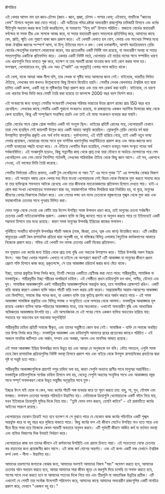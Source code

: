 #পরিচয়

এই খেলার আসল নাম হল জ্ঞান-চৌপদ (জ্ঞান - জ্ঞান, প্রজ্ঞা, চৌপদ - পাশার খেলা; এইভাবে, নামটিকে "জ্ঞানের খেলা" হিসাবে অনুবাদ করা যেতে পারে)। এটি অতীতের পবিত্র দ্রষ্টারা অভ্যন্তরীণ রাজ্যগুলির চাবিকাঠি হিসাবে এবং ধর্মের নীতিগুলি অধ্যয়ন করার জন্য তৈরি করেছিলেন, যা সাধারণত "হিন্দু ধর্ম" হিসাবে পরিচিত। বাজানো বোর্ডের বাহাত্তরটি বর্গক্ষেত্র যা সমস্ত তীর এবং সাপকে আবদ্ধ করে, যা সত্তার বাহাত্তরটি প্রধান সমতলকে প্রতিনিধিত্ব করে, আমাদের কাছে বেদ, শ্রুতি, স্মৃতি এবং পুরাণে থাকা জ্ঞান প্রকাশ করে। এই খেলাটি খেলতে হল যোগ, বেদান্ত এবং সাংখ্যের শিক্ষার মধ্যে থাকা ঐশ্বরিক জ্ঞানের সংস্পর্শে আসা, যা হিন্দু ঐতিহ্যের মাংস ও রক্ত। খেলা চলাকালীন, আপনি স্বয়ংক্রিয়ভাবে প্লেয়িং বোর্ডের ক্ষেত্রগুলির চারপাশে ঘোরাফেরা করেন, যার প্রত্যেকটির একটি নির্দিষ্ট নাম রয়েছে, যা অভ্যন্তরীণ অবস্থা বা সত্তার সমতলগুলির একটিকে প্রতিফলিত করে। একবার একটি নির্দিষ্ট মাঠে, খেলোয়াড় এই মাঠের নামের সাথে সম্পর্কিত ধারণা এবং ধারণাগুলি নিয়ে ভাবতে শুরু করে, যতক্ষণ না তার পরবর্তী রাজ্যে যাওয়ার জন্য ডাই রোল করার পালা হয়। ফলস্বরূপ, খেলোয়াড়ের মন, বুদ্ধি এবং অহং ("আমি" এর অনুভূতি) খেলার সাথে জড়িত থাকে।

এই খেলা, যাকে আমরা আজ লীলা বলি, তার লেখক বা সৃষ্টির সময় আমাদের জানা নেই। যাইহোক, ভারতীয় লিখিত ঐতিহ্যে, লেখকের নাম কখনও উল্লেখযোগ্য কিছু হিসাবে বিবেচিত হয়নি। গেমটির লেখক কেবলমাত্র ঐশ্বরিক হাত দ্বারা চালিত একটি কলম, একটি যন্ত্র যা সৃষ্টিকর্তার ইচ্ছা প্রকাশ করে এবং তার নাম রেকর্ড করা হয়নি। যাইহোক, যে ধারণা এবং ধারণার উপর ভিত্তি করে গেমটি তৈরি করা হয়েছে তা কমপক্ষে 2000 বছর বয়স নির্দেশ করে।

এই সংস্করণের জন্য ব্যবহৃত গেমটির সংস্করণটি লেখকের পরিবার ভারতের উত্তর প্রদেশ রাজ্যে প্রায় 150 বছর ধরে রেখেছিল। লেখকের কাছে গেমটির একটি পুরানো সংস্করণও রয়েছে, যা রাজস্থানের একজন অ্যান্টিক ডিলারের কাছ থেকে কেনা হয়েছিল, কিন্তু এটি সম্পূর্ণরূপে সংরক্ষিত হয়নি এবং তাই এই ভাষ্য সংকলনে ব্যবহার করা যায়নি।

প্লেয়িং বোর্ডের সাথে শ্লোক শ্লোক সমন্বিত একটি বই সংযুক্ত ছিল। ডাইয়ের প্রতিটি রোলের পরে, খেলোয়াড়টি যেখানে তারা শেষ হয়েছিল সেই জায়গাটি উল্লেখ করে একটি আয়াত আবৃত্তি করেছিল। স্লোকগুলি প্লেয়িং বোর্ডের বর্গ দ্বারা উপস্থাপিত স্থানগুলির প্রকৃতি এবং অর্থ বর্ণনা করেছে। দুর্ভাগ্যবশত, এই বইটি হারিয়ে গেছে, তাই একটি নতুন ভাষ্য লেখার প্রয়োজন, স্কোয়ারের নামের সাথে যুক্ত দার্শনিক ধারণাগুলির অন্তর্নিহিততা প্রকাশ করে এবং আত্ম-জ্ঞানের জন্য গেমটি ব্যবহারের পদ্ধতি ব্যাখ্যা করে। যে ঐতিহ্যে খেলাটির উদ্ভব হয়েছিল, সেখানে ব্যবহৃত সকল সংস্কৃত পদের অর্থ সর্বজনবিদিত। এই সংজ্ঞাগুলি ছাড়াও, কিছু সন্ন্যাসীর কাছ থেকে প্রাপ্ত তথ্য যারা যৌবনে বা অর্ডারে যোগদানের পরে গেম খেলেছিলেন এবং গেম বোর্ডে নির্দেশিত শর্তাবলী, লেখকের পারিবারিক ঐতিহ্য থেকে কিছু জ্ঞান আসে। এই সব, একসাথে নেওয়া, এই ভাষ্যের ভিত্তি তৈরি করেছে।

গেমটির নির্মাতারা এটিতে প্রথমত, একটি টুল দেখেছিলেন যা পরম "I" এর সাথে পৃথক "I" এর সম্পর্কের বোঝার বিকাশ করে। এই অবস্থান বজায় রেখে খেলার মধ্য দিয়ে যাওয়া খেলোয়াড়কে সেই বিভ্রম থেকে নিজেকে মুক্ত করতে সাহায্য করে যা তার ব্যক্তিত্বকে শক্তভাবে আটকে রেখেছে এবং তার জীবনকে ম্যাক্রোকজমের প্রতিফলন হিসাবে দেখতে পায়। ডাই-এ রোল করা সংখ্যা খেলোয়াড়ের সনাক্তকরণ দ্বারা নয়, মহাজাগতিক শক্তির মিথস্ক্রিয়া দ্বারা নির্ধারিত হয়, যা ঘুরে, মানুষের জীবনের খেলার বিকাশকে নির্ধারণ করে। এবং গেমের লক্ষ্য হল মানব চেতনাকে বস্তুজগতের শৃঙ্খল থেকে মুক্ত করা এবং মহাজাগতিক চেতনার সাথে পুনরায় মিলিত করা।

যেমন সমুদ্র থেকে নেওয়া এক ফোঁটা তার উত্সে উপস্থিত সমস্ত উপাদান ধারণ করে, তাই মানুষের চেতনা সর্বজনীন চেতনার একটি মাইক্রোকসমিক প্রকাশ। একজন ব্যক্তি যা কিছু জানতে পারে বা অনুভব করতে পারে তা ইতিমধ্যেই একটি সম্ভাবনা হিসাবে তার মধ্যে রয়েছে। কারণ সমস্ত মানুষের উপলব্ধি ইন্দ্রিয়ের কাজের ফলাফল।

পৃথিবীতে সংঘটিত ঘটনাগুলি উপলব্ধির পাঁচটি অঙ্গকে (নাক, জিহ্বা, চোখ, ত্বক এবং কান) উত্তেজিত করে। এটি কেন্দ্রীয় স্নায়ুতন্ত্রের একটি জৈব রাসায়নিক প্রক্রিয়া দ্বারা অনুষঙ্গী হয়, যা মস্তিষ্কের বিভিন্ন এলাকায় বৈদ্যুতিক কার্যকলাপের আকারে নিজেকে প্রকাশ করে। শক্তির এই খেলাটি মন নামক চেতনার একটি দিকের প্রতিফলন।

মন মূল্যায়ন এবং কর্মের জন্য ইন্দ্রিয় থেকে প্রাপ্ত তথ্য বুদ্ধি এবং অহংকে উপস্থাপন করে। ইন্দ্রিয় উপলব্ধি সকল ইচ্ছার উৎস। আর ইচ্ছা খেলার সারমর্ম- খেলতে না চাইলে কে অংশগ্রহণ করবে? এটি আকাঙ্ক্ষা যা মানুষের জীবনে প্রধান প্রেরণা শক্তি হিসাবে কাজ করে; প্রকৃতপক্ষে, সে তার আকাঙ্ক্ষা চরিতার্থ করার জন্য বেঁচে থাকে।

ইচ্ছা, তাদের প্রকৃতির উপর নির্ভর করে, তিনটি ক্ষেত্রের একটিতে শ্রেণীবদ্ধ করা যেতে পারে: শারীরবৃত্তীয়, সামাজিক বা মনস্তাত্ত্বিক। শারীরবৃত্তীয় ইচ্ছা শরীরের অপরিহার্য চাহিদা। এই গোষ্ঠীতে প্রধান চাহিদাগুলি হল খাদ্য, পানীয়, যৌনতা এবং ঘুম। সামাজিক আকাঙ্ক্ষাগুলি একই শারীরবৃত্তীয় আকাঙ্ক্ষাগুলিকে অন্তর্ভুক্ত করে, তবে সামাজিক প্রেক্ষাপটে রঙিন। একটি বাড়ি থাকার কারণে একজন ব্যক্তি আরও পাঁচটি বাড়ি দখল করার চেষ্টা করেন। অপ্রয়োজনীয় আরাম-আয়েশের আকাঙ্ক্ষা এবং বিলাসিতা, সমাজে উচ্চ পদের জন্য, যা একজন ব্যক্তি তার কৃতিত্ব প্রদর্শন করে অর্জন করতে পারে - এই সমস্ত আকাঙ্ক্ষা সামাজিক প্রকৃতির এবং বিভিন্ন সমাজ ও সংস্কৃতিতে একে অপরের থেকে আলাদা। মনস্তাত্ত্বিক আকাঙ্ক্ষার মূল রয়েছে একজন ব্যক্তির আত্ম-পরিচয়ের আকাঙ্ক্ষার মধ্যে, তার অহংকারে। এখানেই অভ্যন্তরীণ বৃদ্ধি এবং আধ্যাত্মিক অভিজ্ঞতার আকাঙ্ক্ষার উৎপত্তি হয়। এটা আশ্চর্যজনক যে এই পথের শেষে একজন ব্যক্তির অহংবোধ হারিয়ে যায়: সবচেয়ে বড় অহংবোধ হল অহংকার অনুপস্থিতি!

শারীরবৃত্তীয় চাহিদা প্রতিটি সমাজে স্বীকৃত, এবং তাদের সন্তুষ্টিতে কোন বাধা নেই। সামাজিক - ব্যক্তি যে সমাজে অবস্থিত তার উপর নির্ভর করে ভিন্ন। মনস্তাত্ত্বিক আকাঙ্ক্ষা এবং চাহিদাগুলি আমাদের গ্রহের প্রত্যেকের কাছেও পরিচিত - এই অঞ্চলে মানবিক জটিলতা এবং অর্জন, সম্মান এবং অবজ্ঞা, আনন্দ এবং মানসিক আঘাত রয়েছে।

এই সমস্ত আকাঙ্ক্ষা ইন্দ্রিয় উপলব্ধির ফলে উদ্ভূত হয় এবং আমরা যে অনুষদকে মন বলি। ভৌত সমতলে, এগুলি সমস্ত দেহে জৈব রাসায়নিক প্রক্রিয়াগুলির নির্দিষ্ট অবস্থা হিসাবে প্রকাশ পায় এবং বাইরে থেকে উপযুক্ত রাসায়নিকের প্রবর্তনের দ্বারা সৃষ্ট বা সন্তুষ্ট হতে পারে।

শারীরবৃত্তীয় আকাঙ্ক্ষাগুলিকে প্রায়শই পশুর চাহিদা বলা হয়, কারণ সেগুলি অন্যান্য প্রাণীর সাথে মানুষের অন্তর্নিহিত। মনস্তাত্ত্বিক চাহিদাগুলিকে সর্বোচ্চ চাহিদা হিসাবে বলা হয়, যেহেতু সেগুলি অহমের সংযুক্তির সাথে এবং আকাঙ্ক্ষার বস্তুর সাথে সম্পূর্ণ সনাক্তকরণ থেকে উদ্ভূত সন্তুষ্টির অনুভূতির সাথে যুক্ত।

ইচ্ছার উৎস যাই হোক না কেন, অহং কর্মের পাঁচটি অঙ্গ ব্যবহার করে তা পূরণ করতে চায়: বাহু, পা, মুখ, যৌনাঙ্গ এবং মলদ্বার। ফলাফল চেতনার অবস্থার পরিবর্তনে উদ্ভাসিত হয়। নেতিবাচক ক্রিয়াগুলি খেলোয়াড়কে একটি ফাঁদে নিয়ে যায়, যখন ইতিবাচক ক্রিয়াগুলি মুক্তির দিকে নিয়ে যায়। "তুমি যেমন বপন করবে, তেমনি কাটবে" - এই প্রবাদটিতে কর্মের আইনের সারাংশ রয়েছে।

খেলোয়াড়ের যেকোন ক্রিয়াই সত্য হবে যতক্ষণ না সে বুঝতে পারে যে যেকোন কাজ কর্মের পরিণতির একটি শৃঙ্খল অন্তর্ভুক্ত করে যা বহু বছর ধরে লুকিয়ে থাকতে পারে। কিছু কর্মের ফল এই জীবনে মোটেও উপস্থিত নাও হতে পারে এবং ধীরে ধীরে পাকা হয়ে নিজেকে কেবল পরবর্তী অবতারে অনুভব করবে। এটি পূর্ববর্তী জীবনে অর্জিত কর্ম যা বর্তমান অবস্থা এবং ব্যক্তির বিকাশের দিক উভয়ই নির্ধারণ করে।

খেলোয়াড়ের কাজ হল তাদের জীবনে এই কর্মফলের উপস্থিতি এবং প্রভাব চিনতে পারা। এই সচেতনতা থেকে চেতনার স্তর বাড়ানোর জন্য প্রয়োজনীয় জ্ঞান আসে। এই কাজ কর্ম যোগের অন্তর্গত। এবং এই জগৎ একটি মঞ্চ যেখানে ঐশ্বরিক কর্ম্ম খেলা - লীলা - উদ্ভাসিত হয়।

আমাদের চারপাশের জগতকে বোঝার জন্য, আমাদের অবশ্যই আমাদের নিজস্ব "স্বয়ং" অন্বেষণ করতে হবে, আমাদের চেতনার গঠন অধ্যয়ন করতে হবে, আমরা আমাদের সারা জীবন জুড়ে যে স্তরগুলি দিয়ে চলেছি তা সনাক্ত করতে হবে, সাপের সাথে দেখা করতে হবে যা আমাদের পতনের দিকে নিয়ে যায় এবং তীরগুলি যা আধ্যাত্মিক উন্নতির প্রতীক। এটি এখানেই যে গেমটি তার সর্বোচ্চ উদ্দেশ্যটি পরিবেশন করে, আমাদের কাছে আমাদের অভ্যন্তরীণ রাজ্যগুলির একটি মানচিত্র প্রকাশ করে, যেখানে "একজন বহু হয়।"
